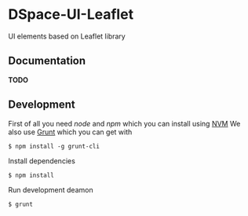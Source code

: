 # DSpace-UI-Leaflet

UI elements based on Leaflet library

## Documentation

**TODO**

## Development

First of all you need *node* and *npm* which you can install using [NVM](https://github.com/creationix/nvm)
We also use [Grunt]() which you can get with

    $ npm install -g grunt-cli

Install dependencies

    $ npm install

Run development deamon

    $ grunt
